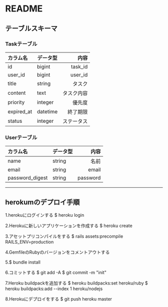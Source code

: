 # README
## テーブルスキーマ
### Taskテーブル
| カラム名 | データ型 | 内容 |
|:--------|--------|-------:|
| id      | bigint | task_id |
| user_id | bigint | user_id |
| title   | string | タスク |
| content | text |   タスク内容 |
| priority| integer | 優先度 | 
| expired_at| datetime | 終了期限 | 
| status  | integer | ステータス | 
### Userテーブル
| カラム名 | データ型 | 内容 |
|:--------|--------|-------:|
| name    | string | 名前 |
| email   | string | email | 
| password_digest  | string | password |

___
## herokumのデプロイ手順
1.herokuにログインする
$ heroku login

2.Herokuに新しいアプリケーションを作成する
$ heroku create

3.アセットプリコンパイルをする
$ rails assets:precompile RAILS_ENV=production

4.GemfileのRubyのバージョンをコメントアウトする

5.$ bundle install

6.コミットする
$ git add -A
$ git commit -m "init"

7.Heroku buildpackを追加する
$ heroku buildpacks:set heroku/ruby
$ heroku buildpacks:add --index 1 heroku/nodejs

8.Herokuにデプロイをする
$ git push heroku master